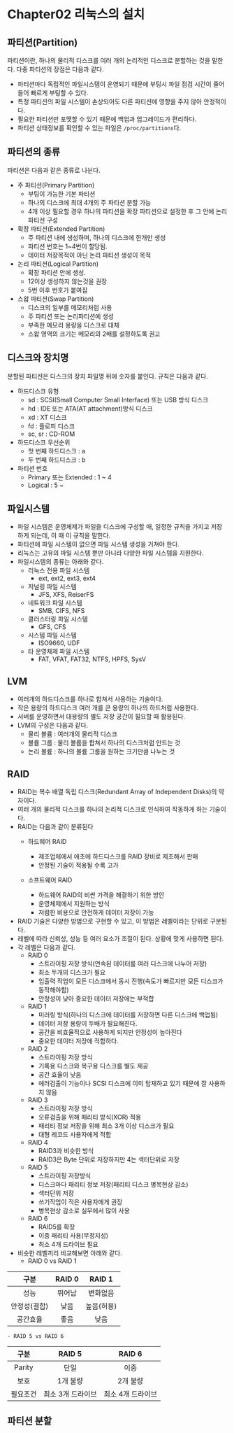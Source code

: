 # Chapter02 리눅스의 설치
## 파티션(Partition)
파티션이란, 하나의 물리적 디스크를 여러 개의 논리적인 디스크로 분할하는 것을 말한다. 다중 파티션의 장점은 다음과 같다.
- 파티션마다 독립적인 파일시스템이 운영되기 때문에 부팅시 파일 점검 시간이 줄어들어 빠르게 부팅할 수 있다.
- 특정 파티션의 파일 시스템이 손상되어도 다른 파티션에 영향을 주지 않아 안정적이다.
- 필요한 파티션만 포맷할 수 있기 때문에 백업과 업그레이드가 편리하다.
- 파티션 상태정보를 확인할 수 있는 파일은 `/proc/partitions`다.

## 파티션의 종류
파티션은 다음과 같은 종류로 나뉜다.
- 주 파티션(Primary Partition)
	- 부팅이 가능한 기본 파티션
	- 하나의 디스크에 최대 4개의 주 파티션 분할 가능
	- 4개 이상 필요할 경우 하나의 파티션을 확장 파티션으로 설정한 후 그 안에 논리 파티션 구성
- 확장 파티션(Extended Partition)
	- 주 파티션 내에 생성하며, 하나의 디스크에 한개만 생성
	- 파티션 번호는 1~4번이 할당됨.
	- 데이터 저장목적이 아닌 논리 파티션 생성이 목적
- 논리 파티션(Logical Partition)
	- 확장 파티션 안에 생성.
	- 12이상 생성하지 않는것을 권장
	- 5번 이후 번호가 붙여짐
- 스왑 파티션(Swap Partition)
	- 디스크의 일부를 메모리처럼 사용
	- 주 파티션 또는 논리파티션에 생성
	- 부족한 메모리 용량을 디스크로 대체
	- 스왑 영역의 크기는 메모리의 2배를 설정하도록 권고

## 디스크와 장치명
분할된 파티션은 디스크의 장치 파일명 뒤에 숫자를 붙인다. 규칙은 다음과 같다.
- 하드디스크 유형
	- sd : SCSI(Small Computer Small Interface) 또는 USB 방식 디스크
	- hd : IDE 또는 ATA(AT attachment)방식 디스크
	- xd : XT 디스크
	- fd : 플로피 디스크
	- sc, sr : CD-ROM
- 하드디스크 우선순위
	- 첫 번째 하드디스크 : a
	- 두 번째 하드디스크 : b
- 파티션 번호
	- Primary 또는 Extended : 1 ~ 4
	- Logical : 5 ~

## 파일시스템
- 파일 시스템은 운영체제가 파일을 디스크에 구성할 때, 일정한 규칙을 가지고 저장하게 되는데, 이 때 이 규칙을 말한다.
- 파티션에 파일 시스템이 없으면 파일 시스템 생성을 거쳐야 한다.
- 리눅스는 고유의 파일 시스템 뿐만 아니라 다양한 파일 시스템을 지원한다.
- 파일시스템의 종류는 아래와 같다.
	- 리눅스 전용 파일 시스템
		- ext, ext2, ext3, ext4
	- 저널링 파일 시스템
		- JFS, XFS, ReiserFS
	- 네트워크 파일 시스템
		- SMB, CIFS, NFS
	- 클러스터링 파일 시스템
		- GFS, CFS
	- 시스템 파일 시스템
		- ISO9660, UDF
	- 타 운영체제 파일 시스템
		- FAT, VFAT, FAT32, NTFS, HPFS, SysV

## LVM
- 여러개의 하드디스크를 하나로 합쳐서 사용하는 기술이다.
- 작은 용량의 하드디스크 여러 개를 큰 용량의 하나의 하드처럼 사용한다.
- 서버를 운영하면서 대용량의 별도 저장 공간이 필요할 때 활용된다.
- LVM의 구성은 다음과 같다.
	- 물리 볼륨 : 여러개의 물리적 디스크
	- 볼륨 그룹 : 물리 볼륨을 합쳐서 하나의 디스크처럼 만드는 것
	- 논리 볼륨 : 하나의 볼륨 그룹을 원하는 크기만큼 나누는 것

## RAID
- RAID는 복수 배열 독립 디스크(Redundant Array of Independent Disks)의 약자이다.
- 여러 개의 물리적 디스크를 하나의 논리적 디스크로 인식하여 작동하게 하는 기술이다.
- RAID는 다음과 같이 분류된다
	- 하드웨어 RAID
		- 제조업체에서 애초에 하드디스크를 RAID 장비로 제조해서 판매
		- 안정된 기술이 적용될 수록 고가

	- 소프트웨어 RAID
		- 하드웨어 RAID의 비싼 가격을 해결하기 위한 방안
		- 운영체제에서 지원하는 방식
		- 저렴한 비용으로 안전하게 데이터 저장이 가능
- RAID 기술은 다양한 방법으로 구현할 수 있고, 이 방법은 레벨이라는 단위로 구분된다.
- 레벨에 따라 신뢰성, 성능 등 여러 요소가 조절이 된다. 상황에 맞게 사용하면 된다.
- 각 레벨은 다음과 같다.
	- RAID 0
		- 스트라이핑 저장 방식(연속된 데이터를 여러 디스크에 나누어 저장)
		- 최소 두개의 디스크가 필요
		- 입출력 작업이 모든 디스크에서 동시 진행(속도가 빠르지만 모든 디스크가 동작해야함)
		- 안정성이 낮아 중요한 데이터 저장에는 부적합
	- RAID 1
		- 미러링 방식(하나의 디스크에 데이터를 저장하면 다른 디스크에 백업됨)
		- 데이터 저장 용량이 두배가 필요해진다.
		- 공간을 비효율적으로 사용하게 되지만 안정성이 높아진다
		- 중요한 데이터 저장에 적합하다.
	- RAID 2
		- 스트라이핑 저장 방식
		- 기록용 디스크와 복구용 디스크를 별도 제공
		- 공간 효율이 낮음
		- 에러검출이 기능이나 SCSI 디스크에 이미 탑재하고 있기 때문에 잘 사용하지 않음
	- RAID 3
		- 스트라이핑 저장 방식
		- 오류검출을 위해 패리티 방식(XOR) 적용
		- 패리티 정보 저장을 위해 최소 3개 이상 디스크가 필요
		- 대형 레코드 사용자에게 적합
	- RAID 4
		- RAID3과 비슷한 방식
		- RAID3은 Byte 단위로 저장하지만 4는 섹터단위로 저장
	- RAID 5
		- 스트라이핑 저장방식
		- 디스크마다 패리티 정보 저장(패리티 디스크 병목현상 감소)
		- 섹터단위 저장
		- 쓰기작업이 적은 사용자에게 권장
		- 병목현상 감소로 실무에서 많이 사용
	- RAID 6
		- RAID5를 확장
		- 이중 패리티 사용(무정지성)
		- 최소 4개 드라이브 필요
- 비슷한 레벨끼리 비교해보면 아래와 같다.
	- RAID 0 vs RAID 1  

|구분|RAID 0|RAID 1|
|:---:|:---:|:---:|
|성능|뛰어남|변화없음|
|안정성(결합)|낮음|높음(허용)|
|공간효율|좋음|낮음|

	- RAID 5 vs RAID 6 
|구분|RAID 5|RAID 6|
|:---:|:---:|:---:|
|Parity|단일|이중|
|보호|1개 불량|2개 불량|
|필요조건|최소 3개 드라이브|최소 4개 드라이브|


## 파티션 분할









